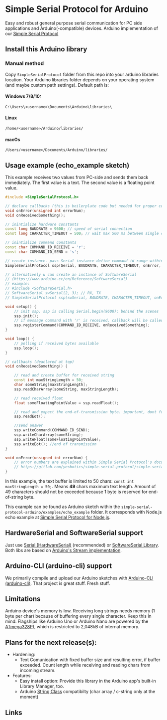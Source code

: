 # Simple Serial Protocol for Arduino
Easy and robust general purpose serial communication for PC side applications and Arduino(-compatible) devices.
Arduino implementation of our [Simple Serial Protocol]

## Install this Arduino library
### Manual method
Copy `SimpleSerialProtocol` folder from this repo into your arduino libraries location. 
Your Arduino libraries folder depends on your operating system (and maybe custom path settings). Default path is:
#### Windows 7/8/10:
`C:\Users\<username>\Documents\Arduino\libraries\`
#### Linux
`/home/<username>/Arduino/libraries/`
#### macOs
`/Users/<username>/Documents/Arduino/libraries/`

## Usage example (echo_example sketch)
This example receives two values from PC-side and sends them back immediately. 
The first value is a text. 
The second value is a floating point value.

```c++
#include <SimpleSerialProtocol.h>

// declare callbacks (this is boilerplate code but needed for proper compilation of the sketch)
void onError(unsigned int errorNum);
void onReceivedSomething();

// inintialize hardware constants
const long BAUDRATE = 9600; // speed of serial connection
const long CHARACTER_TIMEOUT = 500; // wait max 500 ms between single chars to be received

// inintialize command constants
const char COMMAND_ID_RECEIVE = 'r';
const char COMMAND_ID_SEND = 's';

// create instance. pass Serial instance define command id range within ssp is listening
SimpleSerialProtocol ssp(Serial, BAUDRATE, CHARACTER_TIMEOUT, onError, 'a', 'z');

// alternatively u can create an instance of SoftwareSerial
// (https://www.arduino.cc/en/Reference/SoftwareSerial)
// example:
// #include <SoftwareSerial.h>
// SoftwareSerial swSerial(2, 3); // RX, TX
// SimpleSerialProtocol ssp(swSerial, BAUDRATE, CHARACTER_TIMEOUT, onError, 'a', 'z');

void setup() {
    // init ssp. ssp is calling Serial.begin(9600); behind the scenes
    ssp.init();
    // if message command with 'r' is received, callback will be called
    ssp.registerCommand(COMMAND_ID_RECEIVE, onReceivedSomething);
}

void loop() {
    // polling if received bytes available
    ssp.loop();
}

// callbacks (deaclared at top)
void onReceivedSomething() {

    // read and create buffer for received string
    const int maxStringLength = 50;
    char someString[maxStringLength];
    ssp.readCharArray(someString, maxStringLength);

    // read received float
    float someFloatingPointValue = ssp.readFloat();

    // read and expect the end-of-transmission byte. important, dont forget
    ssp.readEot();

    //send answer
    ssp.writeCommand(COMMAND_ID_SEND);
    ssp.writeCharArray(someString);
    ssp.writeFloat(someFloatingPointValue);
    ssp.writeEot(); //end of transmission
}

void onError(unsigned int errorNum) {
    // error numbers are explained within Simple Serial Protocol's documentation at:
    // https://gitlab.com/yesbotics/simple-serial-protocol/simple-serial-protocol-docs
}
```
In this example, the text buffer is limited to 50 chars: `const int maxStringLength = 50;`.
Means **49** chars maximum text length. 
Amount of 49 characters should not be exceeded because 
1 byte is reserved for end-of-string byte.

This example can be found as Arduino sketch within the `simple-serial-protocol-arduino/examples/echo_example` folder.
It corresponds with Node.js echo example at [Simple Serial Protocol for Node.js].

## HardwareSerial and SoftwareSerial support
Just use [Serial (HardwareSerial)] (recommended) or [SoftwareSerial Library].
Both libs are based on [Arduino's Stream implementation].

## Arduino-CLI (arduino-cli) support 
We primarily compile and upload our Arduino sketches with [Arduino-CLI (arduino-cli)].
That project is great stuff. Fresh stuff.

## Limitations
Arduino device's memory is low.
Receiving long strings needs memory (1 byte per char) because of buffering every single character. 
Keep this in mind.
Flagships like Arduino Uno or Arduino Nano are powered by the [ATmega328P]), 
which is restricted to 2,048kB of internal memory. 

## Plans for the next release(s): 
* Hardening: 
    * Text Comunication with fixed buffer size and resulting error, if buffer exceeded.
    Count length while receiving and reading chars from incoming stream.
* Features:
    * Easy install option: Provide this library in the Arduino app's built-in Library Manager, too.
    * Arduino [String Class] compatibilty (char array / c-string only at the moment)

## Links
[Simple Serial Protocol]:https://gitlab.com/yesbotics/simple-serial-protocol/simple-serial-protocol-docs
[Simple Serial Protocol for Node.js]:https://gitlab.com/yesbotics/simple-serial-protocol/simple-serial-protocol-node
[Serial (HardwareSerial)]:https://www.arduino.cc/reference/en/language/functions/communication/serial/
[SoftwareSerial Library]:https://www.arduino.cc/en/Reference/SoftwareSerial
[Arduino's Stream implementation]:https://www.arduino.cc/reference/en/language/functions/communication/stream/
[Arduino-CLI (arduino-cli)]:https://github.com/arduino/arduino-cli
[String Class]:https://www.arduino.cc/reference/tr/language/variables/data-types/stringobject/
[ATmega328P]:https://www.microchip.com/wwwproducts/en/ATmega328p